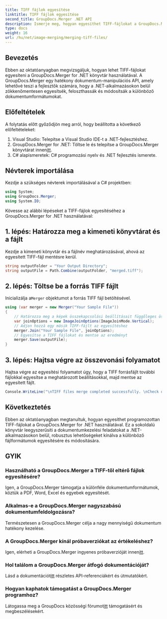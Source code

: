 ```yaml
---
title: TIFF fájlok egyesítése
linktitle: TIFF fájlok egyesítése
second_title: GroupDocs.Merger .NET API
description: Ismerje meg, hogyan egyesíthet TIFF-fájlokat a GroupDocs.Merger for .NET használatával. Zökkenőmentesen egyesítse, ossza fel és módosítsa a dokumentumokat .NET-alkalmazásaiban.
type: docs
weight: 16
url: /hu/net/image-merging/merging-tiff-files/
---
```

## Bevezetés
Ebben az oktatóanyagban megvizsgáljuk, hogyan lehet TIFF-fájlokat egyesíteni a GroupDocs.Merger for .NET könyvtár használatával. A GroupDocs.Merger egy hatékony dokumentum-manipulációs API, amely lehetővé teszi a fejlesztők számára, hogy a .NET-alkalmazásokon belül zökkenőmentesen egyesítsék, feloszthassák és módosítsák a különböző dokumentumformátumokat.
## Előfeltételek
A folytatás előtt győződjön meg arról, hogy beállította a következő előfeltételeket:
1. Visual Studio: Telepítse a Visual Studio IDE-t a .NET-fejlesztéshez.
2. GroupDocs.Merger for .NET: Töltse le és telepítse a GroupDocs.Merger könyvtárat innen[itt](https://releases.groupdocs.com/merger/net/).
3. C# alapismeretek: C# programozási nyelv és .NET fejlesztés ismerete.

## Névterek importálása
Kezdje a szükséges névterek importálásával a C# projektben:
```csharp
using System; 
using GroupDocs.Merger;
using System.IO;
```

Kövesse az alábbi lépéseket a TIFF-fájlok egyesítéséhez a GroupDocs.Merger for .NET használatával:
## 1. lépés: Határozza meg a kimeneti könyvtárat és a fájlt
Kezdje a kimeneti könyvtár és a fájlnév meghatározásával, ahová az egyesített TIFF-fájl mentésre kerül.
```csharp
string outputFolder = "Your Output Directory";
string outputFile = Path.Combine(outputFolder, "merged.tiff");
```
## 2. lépés: Töltse be a forrás TIFF fájlt
 Inicializálja a`Merger` objektumot a forrás TIFF fájl betöltésével.
```csharp
using (var merger = new Merger("Your Sample File"))
{
    // Határozza meg a képek összekapcsolási beállításait függőleges összekapcsolási móddal
    var joinOptions = new ImageJoinOptions(ImageJoinMode.Vertical);
    // Adjon hozzá egy másik TIFF-fájlt az egyesítéshez
    merger.Join("Your Sample File", joinOptions);
    // Egyesítse a TIFF fájlokat és mentse az eredményt
    merger.Save(outputFile);
}
```
## 3. lépés: Hajtsa végre az összevonási folyamatot
Hajtsa végre az egyesítési folyamatot úgy, hogy a TIFF forrásfájlt további fájlokkal egyesítse a meghatározott beállításokkal, majd mentse az egyesített fájlt.
```csharp
Console.WriteLine("\nTIFF files merge completed successfully. \nCheck output in {0}", outputFolder);
```

## Következtetés
Ebben az oktatóanyagban megtanultuk, hogyan egyesíthet programozottan TIFF-fájlokat a GroupDocs.Merger for .NET használatával. Ez a sokoldalú könyvtár leegyszerűsíti a dokumentumkezelési feladatokat a .NET-alkalmazásokon belül, robusztus lehetőségeket kínálva a különböző fájlformátumok egyesítésére és módosítására.

## GYIK
### Használható a GroupDocs.Merger a TIFF-től eltérő fájlok egyesítésére?
Igen, a GroupDocs.Merger támogatja a különféle dokumentumformátumok, köztük a PDF, Word, Excel és egyebek egyesítését.
### Alkalmas-e a GroupDocs.Merger nagyszabású dokumentumfeldolgozásra?
Természetesen a GroupDocs.Merger célja a nagy mennyiségű dokumentum hatékony kezelése.
### A GroupDocs.Merger kínál próbaverziókat az értékeléshez?
 Igen, elérheti a GroupDocs.Merger ingyenes próbaverzióját innen[itt](https://releases.groupdocs.com/).
### Hol találom a GroupDocs.Merger átfogó dokumentációját?
 Lásd a dokumentációt[itt](https://reference.groupdocs.com/merger/net/) részletes API-referenciákért és útmutatókért.
### Hogyan kaphatok támogatást a GroupDocs.Merger programhoz?
 Látogassa meg a GroupDocs közösségi fórumot[itt](https://forum.groupdocs.com/c/merger/32) támogatásért és megbeszélésekért.